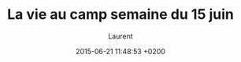 ---
title: La vie au camp semaine du 15 juin
title_seo: ""
description: ""
date: 2015-06-21 11:48:53 +0200
hero_image:
thumbnail:
category: La vie au camp
excerpt: "Comme chaque semaine, retrouvez le compte-rendu de nos activités. Cette semaine retour sur la sortie rafting, la chute de cheval de Vincent et la rénovation de notre four solaire par Quentin."
author: Laurent
---